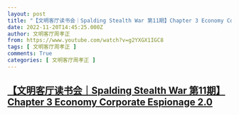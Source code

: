 ```yaml
---
layout: post
title: "【文明客厅读书会｜Spalding Stealth War 第11期】Chapter 3 Economy Corporate Espionage 2.0"
date: 2022-11-20T14:45:25.000Z
author: 文明客厅周孝正
from: https://www.youtube.com/watch?v=g2YXGX1IGC8
tags: [ 文明客厅周孝正 ]
comments: True
categories: [ 文明客厅周孝正 ]
---
```

<!--1668955525000-->
[【文明客厅读书会｜Spalding Stealth War 第11期】Chapter 3 Economy Corporate Espionage 2.0](https://www.youtube.com/watch?v=g2YXGX1IGC8)
------

<div>

</div>
